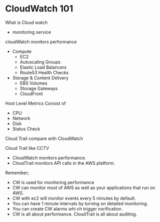 # CloudWatch 101

What is Cloud watch

* monitoring service

cloudWatch monitors performance
* Compute
    - EC2
    - Autoscaling Groups
    - Elastic Load Balancers
    - Route53 Health Checks
* Storage & Content Delivery
    - EBS Volumes
    - Storage Gateways
    - CloudFront


Host Level Metrics Consist of
* CPU
* Network
* Disk
* Status Check

Cloud Trail compare with CloudWatch

Cloud Trail like CCTV

* CloudWatch monitors performance.
* CloudTrail monitors API calls in the AWS platform.

Remember;
* CW is used for monitoring performance
* CW can monitor most of AWS as well as your applications that run on AWS.
* CW with ec2 will monitor events every 5 minutes by default.
* You can have 1 minute intervals by turning on detailed monitoring.
* You can create CW alarms whi
ch trigger norification.
* CW is all about performance. CloudTrail is all about auditing.

